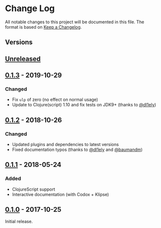 # Change Log
All notable changes to this project will be documented in this file.
The format is based on [Keep a Changelog](http://keepachangelog.com/en/1.0.0/).

## Versions

## [Unreleased]

## [0.1.3] - 2019-10-29
### Changed
- Fix `ulp` of zero (no effect on normal usage)
- Update to Clojure(script) 1.10 and fix tests on JDK9+ (thanks to [@dl1ely](https://github.com/dl1ely))

## [0.1.2] - 2018-10-26
### Changed
- Updated plugins and dependencies to latest versions
- Fixed documentation typos (thanks to [@dl1ely](https://github.com/dl1ely) and [@baumandm](https://github.com/baumandm))

## [0.1.1] - 2018-05-24
### Added
- ClojureScript support
- Interactive documentation (with Codox + Klipse)

## [0.1.0] - 2017-10-25
Initial release.

[Unreleased]: https://github.com/Microsoft/same-ish/compare/0.1.3...master
[0.1.3]: https://github.com/Microsoft/same-ish/compare/0.1.2...0.1.3
[0.1.2]: https://github.com/Microsoft/same-ish/compare/0.1.1...0.1.2
[0.1.1]: https://github.com/Microsoft/same-ish/compare/0.1.0...0.1.1
[0.1.0]: https://github.com/Microsoft/same-ish/compare/5fb6fa2dee4ae31ca8d3936b2575f64192529d92...0.1.0
